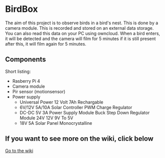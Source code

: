 # BirdBox

The aim of this project is to observe birds in a bird's nest. This is done by a camera module.
This is recorded and stored on an external data storage. You can also read this data on your PC using owncloud. When a bird enters, it will be detected and the camera will film for 5 minutes if it is still present after this, it will film again for 5 minutes.

## Components

Short listing:
+ Rasberry Pi 4
+ Camera module
+ Pir sensor (motionsensor)
+ Power supply
  + Universal Power 12 Volt 7Ah Rechargable
  + 6V/12V 5A/10A Solar Controller PWM Charge Regulator
  + DC-DC 5V 3A Power Supply Module Buck Step Down Regulator Module 24V 12V 9V To 5V 
  + 18V 5A Solar Panel Monocrystalline

## If you want to see more on the wiki, click below
[Go to the wiki](https://github.com/LukasMert/Birbox_Owncloud_Python/wiki)

